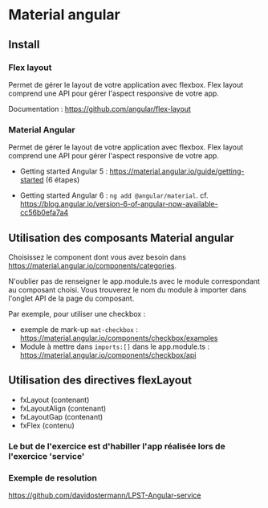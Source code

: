 # Material angular

## Install

### Flex layout

Permet de gérer le layout de votre application avec flexbox. Flex layout comprend une API pour gérer l'aspect responsive de votre app.

Documentation : https://github.com/angular/flex-layout

### Material Angular

Permet de gérer le layout de votre application avec flexbox. Flex layout comprend une API pour gérer l'aspect responsive de votre app.

* Getting started Angular 5 : https://material.angular.io/guide/getting-started (6 étapes)

* Getting started Angular 6 : `ng add @angular/material`. 
cf. https://blog.angular.io/version-6-of-angular-now-available-cc56b0efa7a4

## Utilisation des composants Material angular 

Choisissez le component dont vous avez besoin dans https://material.angular.io/components/categories.

N'oublier pas de renseigner le app.module.ts avec le module correspondant au composant choisi. Vous trouverez le nom du module à importer dans l'onglet API de la page du composant.

Par exemple, pour utiliser une checkbox :

* exemple de mark-up `mat-checkbox` : https://material.angular.io/components/checkbox/examples
* Module à mettre dans `imports:[]` dans le app.module.ts : https://material.angular.io/components/checkbox/api

## Utilisation des directives flexLayout

* fxLayout (contenant)
* fxLayoutAlign (contenant)
* fxLayoutGap (contenant)
* fxFlex (contenu)

### Le but de l'exercice est d'habiller l'app réalisée lors de l'exercice 'service'

### Exemple de resolution

https://github.com/davidostermann/LPST-Angular-service

